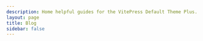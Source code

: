 ```yaml
---
description: Home helpful guides for the VitePress Default Theme Plus.
layout: page
title: Blog
sidebar: false
---
```

<VPLCollectionPage>
  <VPLCollectionPageTitle>
    <template #title>
      DAT BLOG
    </template>
    <template #lead>
      Refined and sophisticated content for the modern developer.
    </template>
  </VPLCollectionPageTitle>
  <VPLCollectionPageTags v-model="selectedTags" />
  <VPLCollectionItems :items="pages" :tags="selectedTags"/>
</VPLCollectionPage>

<script setup>
import {VPLCollectionPage, VPLCollectionPageTags, VPLCollectionPageTitle, VPLCollectionItems} from '@lando/vitepress-theme-default-plus'
import {useCollection} from '@lando/vitepress-theme-default-plus';

const {pages, selectedTags} = useCollection('post');
</script>
